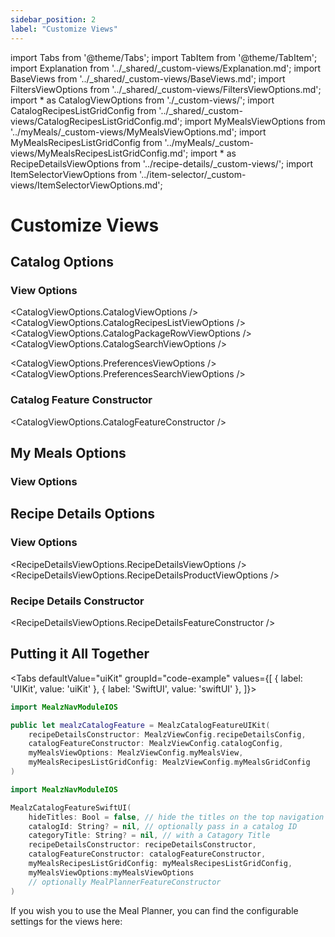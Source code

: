 ```yaml
---
sidebar_position: 2
label: "Customize Views"
---
```


import Tabs from '@theme/Tabs';
import TabItem from '@theme/TabItem';
import Explanation from '../_shared/_custom-views/Explanation.md';
import BaseViews from '../_shared/_custom-views/BaseViews.md';
import FiltersViewOptions from '../_shared/_custom-views/FiltersViewOptions.md';
import * as CatalogViewOptions from './_custom-views/';
import CatalogRecipesListGridConfig from '../_shared/_custom-views/CatalogRecipesListGridConfig.md';
import MyMealsViewOptions from '../myMeals/_custom-views/MyMealsViewOptions.md';
import MyMealsRecipesListGridConfig from '../myMeals/_custom-views/MyMealsRecipesListGridConfig.md';
import * as RecipeDetailsViewOptions from '../recipe-details/_custom-views/';
import ItemSelectorViewOptions from '../item-selector/_custom-views/ItemSelectorViewOptions.md';

# Customize Views

<Explanation />
<BaseViews />

## Catalog Options

### View Options

<CatalogViewOptions.CatalogViewOptions />
<CatalogViewOptions.CatalogRecipesListViewOptions />
<CatalogViewOptions.CatalogPackageRowViewOptions />
<CatalogViewOptions.CatalogSearchViewOptions />

<CatalogViewOptions.PreferencesViewOptions />
<CatalogViewOptions.PreferencesSearchViewOptions />

<FiltersViewOptions />
<CatalogRecipesListGridConfig />

### Catalog Feature Constructor

<CatalogViewOptions.CatalogFeatureConstructor />

## My Meals Options

### View Options

<MyMealsViewOptions />
<MyMealsRecipesListGridConfig />

## Recipe Details Options

### View Options

<RecipeDetailsViewOptions.RecipeDetailsViewOptions />
<RecipeDetailsViewOptions.RecipeDetailsProductViewOptions />
<ItemSelectorViewOptions />

### Recipe Details Constructor

<RecipeDetailsViewOptions.RecipeDetailsFeatureConstructor />

## Putting it All Together

<Tabs
defaultValue="uiKit"
groupId="code-example"
values={[
{ label: 'UIKit', value: 'uiKit' },
{ label: 'SwiftUI', value: 'swiftUI' },
]}>

<TabItem value="uiKit">

```swift
import MealzNavModuleIOS

public let mealzCatalogFeature = MealzCatalogFeatureUIKit(
    recipeDetailsConstructor: MealzViewConfig.recipeDetailsConfig,
    catalogFeatureConstructor: MealzViewConfig.catalogConfig,
    myMealsViewOptions: MealzViewConfig.myMealsView,
    myMealsRecipesListGridConfig: MealzViewConfig.myMealsGridConfig
)
```
</TabItem>
<TabItem value="swiftUI">

```swift
import MealzNavModuleIOS

MealzCatalogFeatureSwiftUI(
    hideTitles: Bool = false, // hide the titles on the top navigation bar
    catalogId: String? = nil, // optionally pass in a catalog ID
    categoryTitle: String? = nil, // with a Catagory Title
    recipeDetailsConstructor: recipeDetailsConstructor,
    catalogFeatureConstructor: catalogFeatureConstructor,
    myMealsRecipesListGridConfig: myMealsRecipesListGridConfig,
    myMealsViewOptions:myMealsViewOptions
    // optionally MealPlannerFeatureConstructor
)
```
</TabItem>
</Tabs>

If you wish you to use the Meal Planner, you can find the configurable settings for the views here:
